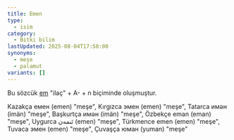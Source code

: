 ```yaml
---
title: Emen
type:
  - isim
category:
  - Bitki bilim
lastUpdated: 2025-08-04T17:58:00
synonyms:
  - meşe
  - palamut
variants: []
---
```

Bu sözcük [em](/sozluk/em) "ilaç" + A- + n biçiminde oluşmuştur. 

Kazakça емен (emen) "meşe", Kırgızca эмен (emen) "meşe", Tatarca имән (imän) "meşe", Başkurtça имән (imän) "meşe", Özbekçe eman (eman) "meşe", Uygurca ئىمەن (emen) "meşe", Türkmence emen (emen) "meşe", Tuvaca эмен (emen) "meşe", Çuvaşça юман (yuman) "meşe"
